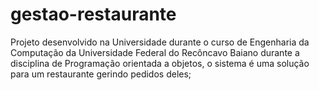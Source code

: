 # gestao-restaurante
Projeto desenvolvido na Universidade durante o curso de Engenharia da Computação da Universidade Federal do Recôncavo Baiano durante a disciplina de Programação orientada a objetos, o sistema é uma solução para um restaurante gerindo pedidos deles;
